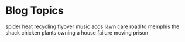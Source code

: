 # Blog Topics

spider
heat
recycling
flyover
music
acds
lawn care
road to memphis
the shack
chicken plants
owning a house
failure
moving
prison
